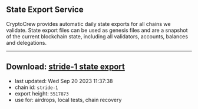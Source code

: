 ## State Export Service
CryptoCrew provides automatic daily state exports for all chains we validate. State export files can be used as genesis files and are a snapshot of the current blockchain state, including all validators, accounts, balances and delegations.

---
**Download: [stride-1 state export](https://dl.ccvalidators.com/SERVICE/stride/stride-1_export_5517873.json)**
---

- last updated: Wed Sep 20 2023 11:37:38
- chain id: `stride-1`
- export height: `5517873`
- use for: airdrops, local tests, chain recovery
